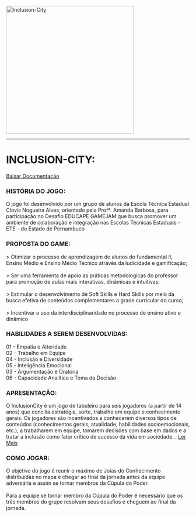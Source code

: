 <p align="left">
  <img src="https://i.ibb.co/F55XKXk/Untitled-1.png" width="350" title="Inclusion-City">
</p>
<hr>

<h1>INCLUSION-CITY:</h1>

 <a href="arquivos/212B5EFA-78B7-49D2-B5C8-F7C5AB20463D.pdf" download="Documentação">Baixar Documentação</a>

<h3>HISTÓRIA DO JOGO:</h3>
<p>
O jogo foi desenvolvido por um grupo de alunos da
Escola Técnica Estadual Clovis Nogueira Alves, orientado
pela Profª. Amanda Barbosa, para participação no
Desafio EDUCAPE GAMEJAM que busca promover um
ambiente de colaboração e integração nas Escolas
Técnicas Estaduais - ETE - do Estado de Pernambuco
</p>
<h3>PROPOSTA DO GAME:</h3>
<p>
> Otimizar o processo de aprendizagem de alunos do
fundamental II, Ensino Médio e Ensino Médio Técnico
através da ludicidade e gamificação;<br><br>
> Ser uma ferramenta de apoio as práticas metodologicas do
professor para promoção de aulas mais interativas,
dinâmicas e intuitivas;<br><br>
> Estimular o desenvolvimento de Soft Skills e Hard Skills por
meio da busca efetiva de conteúdos complementares a
grade curricular do curso;<br><br>
> Incentivar o uso da interdisciplinaridade no processo de
ensino ativo e dinâmico
</p>
<h3>HABILIDADES A SEREM DESENVOLVIDAS:</h3>
<p>
01 - Empatia e Alteridade<br>
02 - Trabalho em Equipe<br>
04 - Inclusão e Diversidade<br>
05 - Inteligência Emocional<br>
03 - Argumentação e Oratória<br>
06 - Capacidade Analítica e Toma da Decisão
</p>
<h3>APRESENTAÇÃO:</h3>
<p>
O InclusionCity é um jogo de tabuleiro para seis
jogadores (a partir de 14 anos) que concilia estratégia,
sorte, trabalho em equipe e conhecimento gerais.
Os jogadores são incentivados a conhecerem diversos
tipos de conteúdos (conhecimentos gerais, atualidade,
habilidades socioemocionais, etc.), a trabalharem em
equipe, tomarem decisões com base em dados e a tratar
a inclusão como fator critico de sucesso da vida em
sociedade...  <a href="arquivos/212B5EFA-78B7-49D2-B5C8-F7C5AB20463D.pdf" download="Documentação">Ler Mais</a>

</p>
<h3>COMO JOGAR:</h3>
<p>
O objetivo do jogo é reunir o máximo de Joias do Conhecimento
distribuídas no mapa e chegar ao final da jornada antes da equipe
adversária e assim se tornar membros da Cúpula do Poder.<br><br>
Para a equipe se tornar membro da Cúpula do Poder é necessário
que os três membros do grupo resolvam seus desafios e cheguem
ao final da jornada.
</p>


